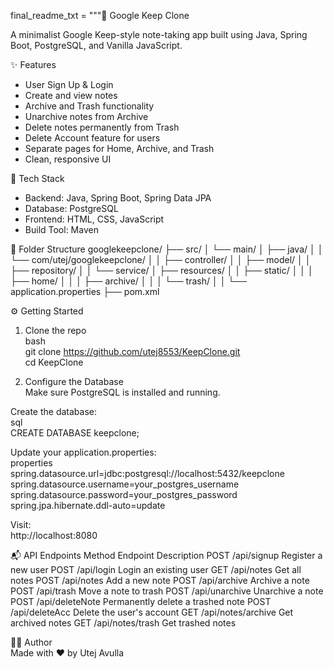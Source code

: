final_readme_txt = """📝 Google Keep Clone

A minimalist Google Keep-style note-taking app built using Java, Spring Boot, PostgreSQL, and Vanilla JavaScript.

✨ Features
- User Sign Up & Login
- Create and view notes
- Archive and Trash functionality
- Unarchive notes from Archive
- Delete notes permanently from Trash
- Delete Account feature for users
- Separate pages for Home, Archive, and Trash
- Clean, responsive UI

🔧 Tech Stack
- Backend: Java, Spring Boot, Spring Data JPA
- Database: PostgreSQL
- Frontend: HTML, CSS, JavaScript
- Build Tool: Maven

📁 Folder Structure
googlekeepclone/
├── src/
│   └── main/
│       ├── java/
│       │   └── com/utej/googlekeepclone/
│       │       ├── controller/
│       │       ├── model/
│       │       ├── repository/
│       │       └── service/
│       ├── resources/
│       │   ├── static/
│       │   │   ├── home/
│       │   │   ├── archive/
│       │   │   └── trash/
│       │   └── application.properties
├── pom.xml

⚙️ Getting Started

1. Clone the repo  
bash  
git clone https://github.com/utej8553/KeepClone.git  
cd KeepClone

2. Configure the Database  
Make sure PostgreSQL is installed and running.  

Create the database:  
sql  
CREATE DATABASE keepclone;

Update your application.properties:  
properties  
spring.datasource.url=jdbc:postgresql://localhost:5432/keepclone  
spring.datasource.username=your_postgres_username  
spring.datasource.password=your_postgres_password  
spring.jpa.hibernate.ddl-auto=update

Visit:  
http://localhost:8080

📬 API Endpoints
Method    Endpoint              Description
POST      /api/signup           Register a new user
POST      /api/login            Login an existing user
GET       /api/notes            Get all notes
POST      /api/notes            Add a new note
POST      /api/archive          Archive a note
POST      /api/trash            Move a note to trash
POST      /api/unarchive        Unarchive a note
POST      /api/deleteNote       Permanently delete a trashed note
POST      /api/deleteAcc        Delete the user's account
GET       /api/notes/archive    Get archived notes
GET       /api/notes/trash      Get trashed notes

🧑‍💻 Author  
Made with ❤️ by Utej Avulla
